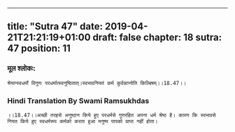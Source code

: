 
---
title: "Sutra 47"
date: 2019-04-21T21:21:19+01:00
draft: false
chapter: 18
sutra: 47
position: 11
---
### मूल श्लोकः:
```
श्रेयान्स्वधर्मो विगुणः परधर्मात्स्वनुष्ठितात्।स्वभावनियतं कर्म कुर्वन्नाप्नोति किल्बिषम्।।18.47।।

```

### Hindi Translation By Swami Ramsukhdas
```
।।18.47।।अच्छी तरहसे अनुष्ठान किये हुए परधर्मसे गुणरहित अपना धर्म श्रेष्ठ है। कारण कि स्वभावसे नियत किये हुए स्वधर्मरूप कर्मको करता हुआ मनुष्य पापको प्राप्त नहीं होता।

```

